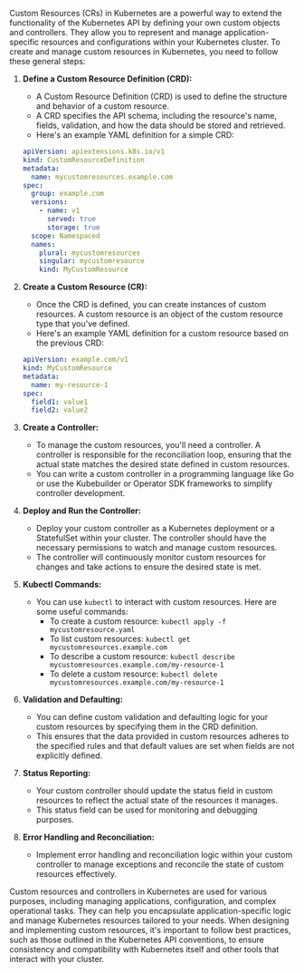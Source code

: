 Custom Resources (CRs) in Kubernetes are a powerful way to extend the functionality of the Kubernetes API by defining your own custom objects and controllers. They allow you to represent and manage application-specific resources and configurations within your Kubernetes cluster. To create and manage custom resources in Kubernetes, you need to follow these general steps:

1. **Define a Custom Resource Definition (CRD):**
   - A Custom Resource Definition (CRD) is used to define the structure and behavior of a custom resource.
   - A CRD specifies the API schema, including the resource's name, fields, validation, and how the data should be stored and retrieved.
   - Here's an example YAML definition for a simple CRD:

   ```yaml
   apiVersion: apiextensions.k8s.io/v1
   kind: CustomResourceDefinition
   metadata:
     name: mycustomresources.example.com
   spec:
     group: example.com
     versions:
       - name: v1
         served: true
         storage: true
     scope: Namespaced
     names:
       plural: mycustomresources
       singular: mycustomresource
       kind: MyCustomResource
   ```

2. **Create a Custom Resource (CR):**
   - Once the CRD is defined, you can create instances of custom resources. A custom resource is an object of the custom resource type that you've defined.
   - Here's an example YAML definition for a custom resource based on the previous CRD:

   ```yaml
   apiVersion: example.com/v1
   kind: MyCustomResource
   metadata:
     name: my-resource-1
   spec:
     field1: value1
     field2: value2
   ```

3. **Create a Controller:**
   - To manage the custom resources, you'll need a controller. A controller is responsible for the reconciliation loop, ensuring that the actual state matches the desired state defined in custom resources.
   - You can write a custom controller in a programming language like Go or use the Kubebuilder or Operator SDK frameworks to simplify controller development.

4. **Deploy and Run the Controller:**
   - Deploy your custom controller as a Kubernetes deployment or a StatefulSet within your cluster. The controller should have the necessary permissions to watch and manage custom resources.
   - The controller will continuously monitor custom resources for changes and take actions to ensure the desired state is met.

5. **Kubectl Commands:**
   - You can use `kubectl` to interact with custom resources. Here are some useful commands:
     - To create a custom resource: `kubectl apply -f mycustomresource.yaml`
     - To list custom resources: `kubectl get mycustomresources.example.com`
     - To describe a custom resource: `kubectl describe mycustomresources.example.com/my-resource-1`
     - To delete a custom resource: `kubectl delete mycustomresources.example.com/my-resource-1`

6. **Validation and Defaulting:**
   - You can define custom validation and defaulting logic for your custom resources by specifying them in the CRD definition.
   - This ensures that the data provided in custom resources adheres to the specified rules and that default values are set when fields are not explicitly defined.

7. **Status Reporting:**
   - Your custom controller should update the status field in custom resources to reflect the actual state of the resources it manages.
   - This status field can be used for monitoring and debugging purposes.

8. **Error Handling and Reconciliation:**
   - Implement error handling and reconciliation logic within your custom controller to manage exceptions and reconcile the state of custom resources effectively.

Custom resources and controllers in Kubernetes are used for various purposes, including managing applications, configuration, and complex operational tasks. They can help you encapsulate application-specific logic and manage Kubernetes resources tailored to your needs. When designing and implementing custom resources, it's important to follow best practices, such as those outlined in the Kubernetes API conventions, to ensure consistency and compatibility with Kubernetes itself and other tools that interact with your cluster.